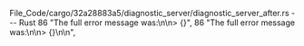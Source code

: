 File_Code/cargo/32a28883a5/diagnostic_server/diagnostic_server_after.rs --- Rust
86                     "The full error message was:\n\n> {}",                                                                                                86                     "The full error message was:\n\n> {}\n\n",

